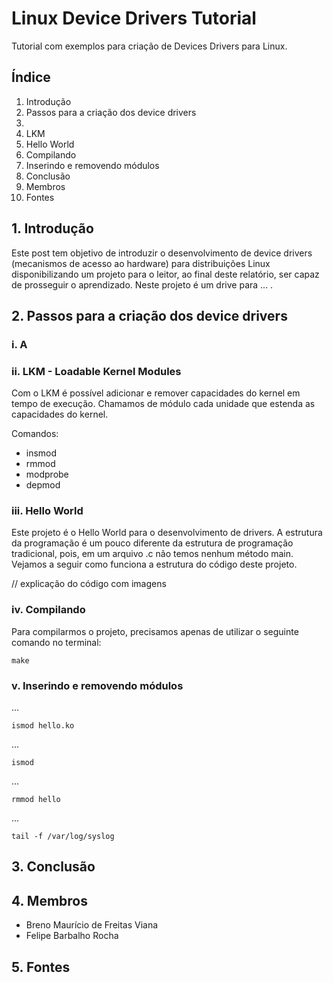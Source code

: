 # Linux Device Drivers Tutorial #

Tutorial com exemplos para criação de Devices Drivers para Linux.

## Índice ##

1. Introdução
2. Passos para a criação dos device drivers
  2. 
  2. LKM
  2. Hello World
  2. Compilando
  2. Inserindo e removendo módulos
3. Conclusão
4. Membros
5. Fontes

## 1. Introdução ##

Este post tem objetivo de introduzir o desenvolvimento de device drivers (mecanismos de acesso ao hardware) para distribuições Linux disponibilizando um projeto para o leitor, ao final deste relatório, ser capaz de prosseguir o aprendizado. Neste projeto é um drive para ... .

## 2. Passos para a criação dos device drivers ##

### i. A ###

### ii. LKM - Loadable Kernel Modules ###

Com o LKM é possível adicionar e remover capacidades do kernel em tempo de execução. Chamamos de módulo cada unidade que estenda as capacidades do kernel.

Comandos:
 * insmod
 * rmmod
 * modprobe
 * depmod

### iii. Hello World ###

Este projeto é o Hello World para o desenvolvimento de drivers. A estrutura da programação é um pouco diferente da estrutura de programação tradicional, pois, em um arquivo .c não temos nenhum método main. Vejamos a seguir como funciona a estrutura do código deste projeto.

// explicação do código com imagens

### iv. Compilando ###

Para compilarmos o projeto, precisamos apenas de utilizar o seguinte comando no terminal:

    make

### v. Inserindo e removendo módulos ###

...

    ismod hello.ko

...

    ismod

...

    rmmod hello

...

    tail -f /var/log/syslog

## 3. Conclusão ##

## 4. Membros ##

* Breno Maurício de Freitas Viana
* Felipe Barbalho Rocha

## 5. Fontes ##
